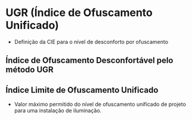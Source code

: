 # UGR (Índice de Ofuscamento Unificado)
- Definição da CIE para o nível de desconforto por ofuscamento

## Índice de Ofuscamento Desconfortável pelo método UGR

## Índice Limite de Ofuscamento Unificado
- Valor máximo permitido do nível de ofuscamento unificado de projeto para uma instalação de iluminação.